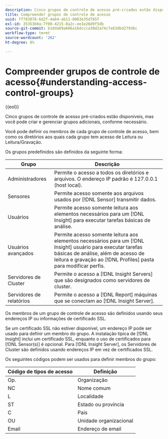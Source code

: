 ```yaml
---
description: Cinco grupos de controle de acesso pré-criados estão disponíveis, mas você pode criar e gerenciar grupos adicionais, conforme necessário.
title: Compreender grupos de controle de acesso
uuid: ff783078-6d2f-4a64-ab11-8083e35d765f
exl-id: 35353b0a-7f08-4215-8a2c-ee1e26d9f5db
source-git-commit: b1dda69a606a16dccca30d2a74c7e63dbd27936c
workflow-type: tm+mt
source-wordcount: '262'
ht-degree: 8%

---
```


# Compreender grupos de controle de acesso{#understanding-access-control-groups}

{{eol}}

Cinco grupos de controle de acesso pré-criados estão disponíveis, mas você pode criar e gerenciar grupos adicionais, conforme necessário.

Você pode definir os membros de cada grupo de controle de acesso, bem como os diretórios aos quais cada grupo tem acesso de Leitura ou Leitura/Gravação.

Os grupos predefinidos são definidos da seguinte forma:

| Grupo | Descrição |
|---|---|
| Administradores | Permite o acesso a todos os diretórios e arquivos. O endereço IP padrão é 127.0.0.1 (host local). |
| Sensores | Permite acesso somente aos arquivos usados por [!DNL Sensor] transmitir dados. |
| Usuários | Permite acesso somente leitura aos elementos necessários para um [!DNL Insight] para executar tarefas básicas de análise. |
| Usuários avançados | Permite acesso somente leitura aos elementos necessários para um [!DNL Insight] usuário para executar tarefas básicas de análise, além de acesso de leitura e gravação ao [!DNL Profiles] pasta para modificar perfis. |
| Servidores de Cluster | Permite o acesso a [!DNL Insight Servers] que são designados como servidores de cluster. |
| Servidores de relatórios | Permite o acesso a [!DNL Report] máquinas que se conectam ao [!DNL Insight Server]. |

Os membros de um grupo de controle de acesso são definidos usando seus endereços IP ou informações de certificado SSL.

Se um certificado SSL não estiver disponível, um endereço IP pode ser usado para definir um membro do grupo. A instalação típica de [!DNL Insight] inclui um certificado SSL, enquanto o uso de certificados para [!DNL Sensor(s)] é opcional. Para [!DNL Insight Server], os Servidores de Cluster são definidos usando endereços IP em vez de certificados SSL.

Os seguintes códigos podem ser usados para definir membros do grupo:

| Código de tipos de acesso | Definição |
|---|---|
| Op. | Organização |
| NC | Nome comum |
| L | Localidade |
| ST | Estado ou província |
| C | País |
| OU | Unidade organizacional |
| Email | Endereço de email |
